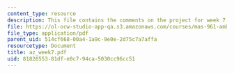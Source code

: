 ```yaml
---
content_type: resource
description: This file contains the comments on the project for week 7.
file: https://ol-ocw-studio-app-qa.s3.amazonaws.com/courses/mas-961-ambient-intelligence-spring-2005/8182655381dfe0c794ca5030cc96cc51_az_week7.pdf
file_type: application/pdf
parent_uid: 514cf668-00a4-1a9c-9e0e-2d75c7a7affa
resourcetype: Document
title: az_week7.pdf
uid: 81826553-81df-e0c7-94ca-5030cc96cc51
---
```

